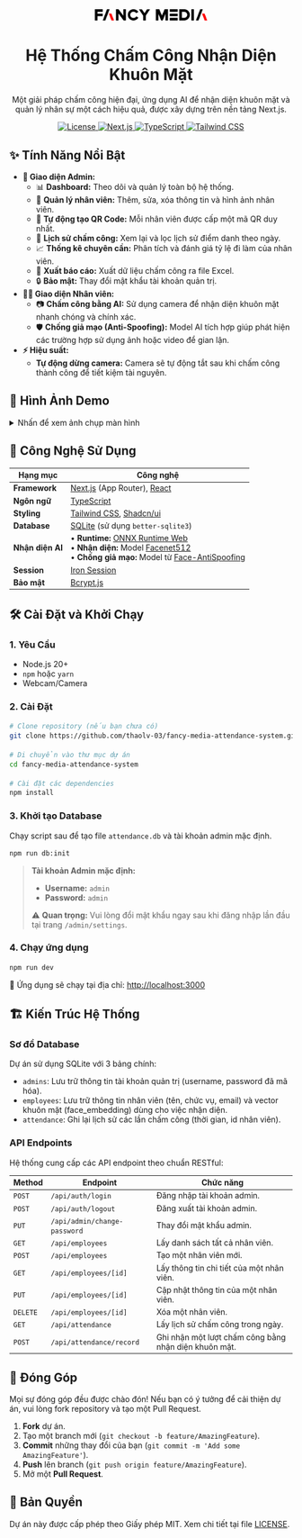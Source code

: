 <div align="center">
  <img src="./public/fancy-media-logo.svg" alt="logo" width="200"/>
  <h1>Hệ Thống Chấm Công Nhận Diện Khuôn Mặt</h1>
  <p>
    Một giải pháp chấm công hiện đại, ứng dụng AI để nhận diện khuôn mặt và quản lý nhân sự một cách hiệu quả, được xây dựng trên nền tảng Next.js.
  </p>
  
  <p>
    <a href="https://github.com/thaolv-03/fancy-media-attendance-system/blob/main/LICENSE">
      <img alt="License" src="https://img.shields.io/badge/license-MIT-blue.svg"/>
    </a>
    <a href="#">
      <img alt="Next.js" src="https://img.shields.io/badge/Next.js-14-black?logo=next.js"/>
    </a>
     <a href="#">
      <img alt="TypeScript" src="https://img.shields.io/badge/TypeScript-5-blue?logo=typescript"/>
    </a>
    <a href="#">
      <img alt="Tailwind CSS" src="https://img.shields.io/badge/Tailwind_CSS-3-green?logo=tailwind-css"/>
    </a>
  </p>
</div>

## ✨ Tính Năng Nổi Bật

- **👤 Giao diện Admin:**
  - 📊 **Dashboard:** Theo dõi và quản lý toàn bộ hệ thống.
  - 👥 **Quản lý nhân viên:** Thêm, sửa, xóa thông tin và hình ảnh nhân viên.
  - 🤖 **Tự động tạo QR Code:** Mỗi nhân viên được cấp một mã QR duy nhất.
  - 📅 **Lịch sử chấm công:** Xem lại và lọc lịch sử điểm danh theo ngày.
  - 📈 **Thống kê chuyên cần:** Phân tích và đánh giá tỷ lệ đi làm của nhân viên.
  - 📄 **Xuất báo cáo:** Xuất dữ liệu chấm công ra file Excel.
  - 🔒 **Bảo mật:** Thay đổi mật khẩu tài khoản quản trị.
- **👨‍💼 Giao diện Nhân viên:**
  - 📷 **Chấm công bằng AI:** Sử dụng camera để nhận diện khuôn mặt nhanh chóng và chính xác.
  - 🛡️ **Chống giả mạo (Anti-Spoofing):** Model AI tích hợp giúp phát hiện các trường hợp sử dụng ảnh hoặc video để gian lận.
- **⚡ Hiệu suất:**
  - **Tự động dừng camera:** Camera sẽ tự động tắt sau khi chấm công thành công để tiết kiệm tài nguyên.

## 📸 Hình Ảnh Demo

<details>
<summary>Nhấn để xem ảnh chụp màn hình</summary>
<br/>
<p align="center">
  <em>(Thêm ảnh chụp màn hình trang Admin Dashboard ở đây)</em>
  <br/>
  <strong>Trang quản trị của Admin</strong>
</p>
<p align="center">
  <em>(Thêm ảnh chụp màn hình trang Chấm công của nhân viên ở đây)</em>
  <br/>
  <strong>Giao diện chấm công của nhân viên</strong>
</p>
</details>

## 🚀 Công Nghệ Sử Dụng

| Hạng mục        | Công nghệ                                                                                               |
| --------------- | ------------------------------------------------------------------------------------------------------- |
| **Framework**   | [Next.js](https://nextjs.org/) (App Router), [React](https://reactjs.org/)                              |
| **Ngôn ngữ**    | [TypeScript](https://www.typescriptlang.org/)                                                           |
| **Styling**     | [Tailwind CSS](https://tailwindcss.com/), [Shadcn/ui](https://ui.shadcn.com/)                            |
| **Database**    | [SQLite](https://www.sqlite.org/index.html) (sử dụng `better-sqlite3`)                                  |
| **Nhận diện AI**  |• **Runtime:** [ONNX Runtime Web](https://onnxruntime.ai/docs/api/js/)<br/>• **Nhận diện:** Model [Facenet512](https://github.com/serengil/deepface)<br/>• **Chống giả mạo:** Model từ [Face-AntiSpoofing](https://github.com/hairymax/Face-AntiSpoofing) |
| **Session**     | [Iron Session](https://github.com/vvo/iron-session)                                                     |
| **Bảo mật**     | [Bcrypt.js](https://www.npmjs.com/package/bcryptjs)                                                      |

## 🛠️ Cài Đặt và Khởi Chạy

### 1. Yêu Cầu

- Node.js 20+
- `npm` hoặc `yarn`
- Webcam/Camera

### 2. Cài Đặt

```bash
# Clone repository (nếu bạn chưa có)
git clone https://github.com/thaolv-03/fancy-media-attendance-system.git

# Di chuyển vào thư mục dự án
cd fancy-media-attendance-system

# Cài đặt các dependencies
npm install
```

### 3. Khởi tạo Database

Chạy script sau để tạo file `attendance.db` và tài khoản admin mặc định.

```bash
npm run db:init
```

> **Tài khoản Admin mặc định:**
>
> - **Username:** `admin`
> - **Password:** `admin`
>
> ⚠️ **Quan trọng:** Vui lòng đổi mật khẩu ngay sau khi đăng nhập lần đầu tại trang `/admin/settings`.

### 4. Chạy ứng dụng

```bash
npm run dev
```

🎉 Ứng dụng sẽ chạy tại địa chỉ: [http://localhost:3000](http://localhost:3000)

## 🏗️ Kiến Trúc Hệ Thống

### Sơ đồ Database

Dự án sử dụng SQLite với 3 bảng chính:

-   `admins`: Lưu trữ thông tin tài khoản quản trị (username, password đã mã hóa).
-   `employees`: Lưu trữ thông tin nhân viên (tên, chức vụ, email) và vector khuôn mặt (face_embedding) dùng cho việc nhận diện.
-   `attendance`: Ghi lại lịch sử các lần chấm công (thời gian, id nhân viên).

### API Endpoints

Hệ thống cung cấp các API endpoint theo chuẩn RESTful:

| Method | Endpoint                    | Chức năng                                        |
| ------ | --------------------------- | ------------------------------------------------ |
| `POST` | `/api/auth/login`           | Đăng nhập tài khoản admin.                       |
| `POST` | `/api/auth/logout`          | Đăng xuất tài khoản admin.                       |
| `PUT`  | `/api/admin/change-password`| Thay đổi mật khẩu admin.                          |
| `GET`  | `/api/employees`            | Lấy danh sách tất cả nhân viên.                  |
| `POST` | `/api/employees`            | Tạo một nhân viên mới.                           |
| `GET`  | `/api/employees/[id]`       | Lấy thông tin chi tiết của một nhân viên.        |
| `PUT`  | `/api/employees/[id]`       | Cập nhật thông tin của một nhân viên.            |
| `DELETE`| `/api/employees/[id]`      | Xóa một nhân viên.                               |
| `GET`  | `/api/attendance`           | Lấy lịch sử chấm công trong ngày.                |
| `POST` | `/api/attendance/record`    | Ghi nhận một lượt chấm công bằng nhận diện khuôn mặt. |


## 🤝 Đóng Góp

Mọi sự đóng góp đều được chào đón! Nếu bạn có ý tưởng để cải thiện dự án, vui lòng fork repository và tạo một Pull Request.

1. **Fork** dự án.
2. Tạo một branch mới (`git checkout -b feature/AmazingFeature`).
3. **Commit** những thay đổi của bạn (`git commit -m 'Add some AmazingFeature'`).
4. **Push** lên branch (`git push origin feature/AmazingFeature`).
5. Mở một **Pull Request**.

## 📄 Bản Quyền

Dự án này được cấp phép theo Giấy phép MIT. Xem chi tiết tại file [LICENSE](https://github.com/thaolv-03/fancy-media-attendance-system/blob/main/LICENSE).
